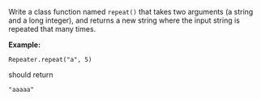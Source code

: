Write a class function named `repeat()` that takes two arguments (a string and a long integer), and returns a new string where the input string is repeated that many times.

**Example:**

    Repeater.repeat("a", 5)
should return

    "aaaaa"